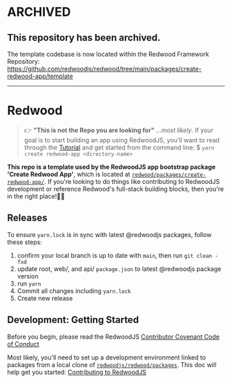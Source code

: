 # ARCHIVED
## This repository has been archived.
The template codebase is now located within the Redwood Framework Repository:  
https://github.com/redwoodjs/redwood/tree/main/packages/create-redwood-app/template


---

# Redwood
>👉 **"This is not the Repo you are looking for"** _...most likely_. If your goal is to start building an app using RedwoodJS, you'll want to read through the [Tutorial](https://redwoodjs.com/tutorial/welcome-to-redwood) and get started from the command line:
>$ `yarn create redwood-app <directory-name>`
>
**This repo is a template used by the RedwoodJS app bootstrap package 'Create Redwood App'**, which is located at [`redwood/packages/create-redwood-app/`](https://github.com/redwoodjs/redwood/tree/main/packages/create-redwood-app). If you're looking to do things like contributing to RedwoodJS development or reference Redwood's full-stack building blocks, then you're in the right place!🌲🎉

## Releases
To ensure `yarn.lock` is in sync with latest @redwoodjs packages, follow these steps:
1. confirm your local branch is up to date with `main`, then run `git clean -fxd`
2. update root, web/, and api/ `package.json` to latest @redwoodjs package version
3. run `yarn`
4. Commit all changes including `yarn.lock`
5. Create new release

## Development: Getting Started
Before you begin, please read the RedwoodJS [Contributor Covenant Code of Conduct](https://github.com/redwoodjs/redwood/blob/main/CODE_OF_CONDUCT.md)

Most likely, you'll need to set up a development environment linked to packages from a local clone of [`redwoodjs/redwood/packages`](https://github.com/redwoodjs/redwood/tree/main/packages). This doc will help get you started:
[Contributing to RedwoodJS](https://github.com/redwoodjs/redwood/blob/main/CONTRIBUTING.md)
